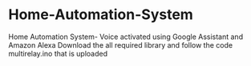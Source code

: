 # Home-Automation-System
Home Automation System- Voice activated using Google Assistant and Amazon Alexa
Download the all required library
and follow the code multirelay.ino that is uploaded
